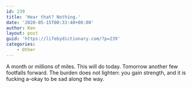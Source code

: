 ```yaml
---
id: 239
title: 'Hear that? Nothing.'
date: '2020-05-15T00:33:40+00:00'
author: Ken
layout: post
guid: 'https://lifebydictionary.com/?p=239'
categories:
    - Other
---
```


A month or millions of miles. This will do today. Tomorrow another few footfalls forward. The burden does not lighten: you gain strength, and it is fucking a-okay to be sad along the way.